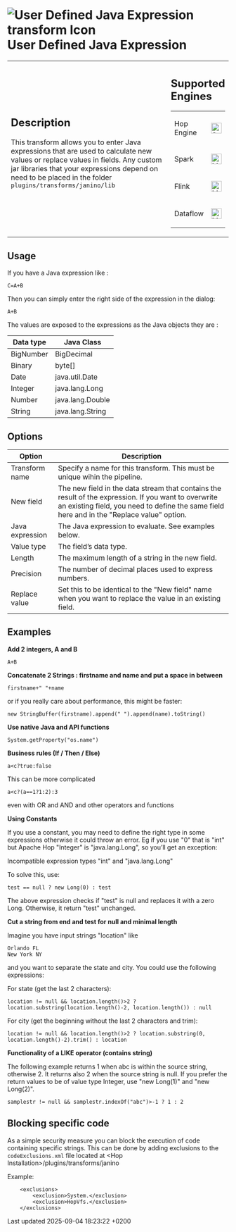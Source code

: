 <div id="header">

# <span class="image image-doc-icon">![User Defined Java Expression transform Icon](../assets/images/transforms/icons/janino.svg)</span> User Defined Java Expression

</div>

<div id="content">

<div id="preamble">

<div class="sectionbody">

<table>
<colgroup>
<col style="width: 75%" />
<col style="width: 25%" />
</colgroup>
<tbody>
<tr class="odd">
<td><div class="content">
<div class="sect1">
<h2 id="_description">Description</h2>
<div class="sectionbody">
<div class="paragraph">
<p>This transform allows you to enter Java expressions that are used to calculate new values or replace values in fields. Any custom jar libraries that your expressions depend on need to be placed in the folder <code>plugins/transforms/janino/lib</code></p>
</div>
</div>
</div>
</div></td>
<td><div class="content">
<div class="sect1">
<h2 id="_supported_engines">Supported Engines</h2>
<div class="sectionbody">
<table>
<tbody>
<tr class="odd">
<td><p>Hop Engine</p></td>
<td><div class="content">
<div class="paragraph">
<p><span class="image"><img src="../assets/images/check_mark.svg" alt="Supported" width="24" /></span></p>
</div>
</div></td>
</tr>
<tr class="even">
<td><p>Spark</p></td>
<td><div class="content">
<div class="paragraph">
<p><span class="image"><img src="../assets/images/question_mark.svg" alt="Maybe Supported" width="24" /></span></p>
</div>
</div></td>
</tr>
<tr class="odd">
<td><p>Flink</p></td>
<td><div class="content">
<div class="paragraph">
<p><span class="image"><img src="../assets/images/question_mark.svg" alt="Maybe Supported" width="24" /></span></p>
</div>
</div></td>
</tr>
<tr class="even">
<td><p>Dataflow</p></td>
<td><div class="content">
<div class="paragraph">
<p><span class="image"><img src="../assets/images/question_mark.svg" alt="Maybe Supported" width="24" /></span></p>
</div>
</div></td>
</tr>
</tbody>
</table>
</div>
</div>
</div></td>
</tr>
</tbody>
</table>

</div>

</div>

<div class="sect1">

## Usage

<div class="sectionbody">

<div class="paragraph">

If you have a Java expression like :

</div>

<div class="listingblock">

<div class="content">

``` highlight
C=A+B
```

</div>

</div>

<div class="paragraph">

Then you can simply enter the right side of the expression in the dialog:

</div>

<div class="listingblock">

<div class="content">

``` highlight
A+B
```

</div>

</div>

<div class="paragraph">

The values are exposed to the expressions as the Java objects they are :

</div>

| Data type | Java Class       |
| --------- | ---------------- |
| BigNumber | BigDecimal       |
| Binary    | byte\[\]         |
| Date      | java.util.Date   |
| Integer   | java.lang.Long   |
| Number    | java.lang.Double |
| String    | java.lang.String |

</div>

</div>

<div class="sect1">

## Options

<div class="sectionbody">

| Option          | Description                                                                                                                                                                                        |
| --------------- | -------------------------------------------------------------------------------------------------------------------------------------------------------------------------------------------------- |
| Transform name  | Specify a name for this transform. This must be unique wihin the pipeline.                                                                                                                         |
| New field       | The new field in the data stream that contains the result of the expression. If you want to overwrite an existing field, you need to define the same field here and in the "Replace value" option. |
| Java expression | The Java expression to evaluate. See examples below.                                                                                                                                               |
| Value type      | The field’s data type.                                                                                                                                                                             |
| Length          | The maximum length of a string in the new field.                                                                                                                                                   |
| Precision       | The number of decimal places used to express numbers.                                                                                                                                              |
| Replace value   | Set this to be identical to the "New field" name when you want to replace the value in an existing field.                                                                                          |

</div>

</div>

<div class="sect1">

## Examples

<div class="sectionbody">

<div class="paragraph">

**Add 2 integers, A and B**

</div>

<div class="listingblock">

<div class="content">

``` highlight
A+B
```

</div>

</div>

<div class="paragraph">

**Concatenate 2 Strings : firstname and name and put a space in between**

</div>

<div class="listingblock">

<div class="content">

``` highlight
firstname+" "+name
```

</div>

</div>

<div class="paragraph">

or if you really care about performance, this might be faster:

</div>

<div class="listingblock">

<div class="content">

``` highlight
new StringBuffer(firstname).append(" ").append(name).toString()
```

</div>

</div>

<div class="paragraph">

**Use native Java and API functions**

</div>

<div class="listingblock">

<div class="content">

``` highlight
System.getProperty("os.name")
```

</div>

</div>

<div class="paragraph">

**Business rules (If / Then / Else)**

</div>

<div class="listingblock">

<div class="content">

``` highlight
a<c?true:false
```

</div>

</div>

<div class="paragraph">

This can be more complicated

</div>

<div class="listingblock">

<div class="content">

``` highlight
a<c?(a==1?1:2):3
```

</div>

</div>

<div class="paragraph">

even with OR and AND and other operators and functions

</div>

<div class="paragraph">

**Using Constants**

</div>

<div class="paragraph">

If you use a constant, you may need to define the right type in some expressions otherwise it could throw an error. Eg if you use "0" that is "int" but Apache Hop "Integer" is "java.lang.Long", so you’ll get an exception:

</div>

<div class="paragraph">

Incompatible expression types "int" and "java.lang.Long"

</div>

<div class="paragraph">

To solve this, use:

</div>

<div class="listingblock">

<div class="content">

``` highlight
test == null ? new Long(0) : test
```

</div>

</div>

<div class="paragraph">

The above expression checks if "test" is null and replaces it with a zero Long. Otherwise, it return "test" unchanged.

</div>

<div class="paragraph">

**Cut a string from end and test for null and minimal length**

</div>

<div class="paragraph">

Imagine you have input strings "location" like

</div>

<div class="literalblock">

<div class="content">

    Orlando FL
    New York NY

</div>

</div>

<div class="paragraph">

and you want to separate the state and city. You could use the following expressions:

</div>

<div class="paragraph">

For state (get the last 2 characters):

</div>

<div class="listingblock">

<div class="content">

``` highlight
location != null && location.length()>2 ? location.substring(location.length()-2, location.length()) : null
```

</div>

</div>

<div class="paragraph">

For city (get the beginning without the last 2 characters and trim):

</div>

<div class="listingblock">

<div class="content">

``` highlight
location != null && location.length()>2 ? location.substring(0, location.length()-2).trim() : location
```

</div>

</div>

<div class="paragraph">

**Functionality of a LIKE operator (contains string)**

</div>

<div class="paragraph">

The following example returns 1 when abc is within the source string, otherwise 2. It returns also 2 when the source string is null. If you prefer the return values to be of value type Integer, use "new Long(1)" and "new Long(2)".

</div>

<div class="listingblock">

<div class="content">

``` highlight
samplestr != null && samplestr.indexOf("abc")>-1 ? 1 : 2
```

</div>

</div>

</div>

</div>

<div class="sect1">

## Blocking specific code

<div class="sectionbody">

<div class="paragraph">

As a simple security measure you can block the execution of code containing specific strings. This can be done by adding exclusions to the `codeExclusions.xml` file located at \<Hop Installation\>/plugins/transforms/janino

</div>

<div class="paragraph">

Example:

</div>

<div class="listingblock">

<div class="content">

``` highlight
    <exclusions>
        <exclusion>System.</exclusion>
        <exclusion>HopVfs.</exclusion>
    </exclusions>
```

</div>

</div>

</div>

</div>

</div>

<div id="footer">

<div id="footer-text">

Last updated 2025-09-04 18:23:22 +0200

</div>

</div>
